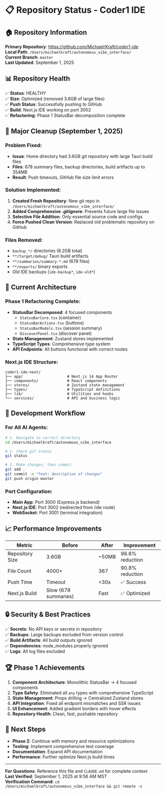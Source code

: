 # 📋 Repository Status - Coder1 IDE

## 🏠 Repository Information

**Primary Repository**: https://github.com/MichaelrKraft/coder1-ide  
**Local Path**: `/Users/michaelkraft/autonomous_vibe_interface/`  
**Current Branch**: `master`  
**Last Updated**: September 1, 2025  

## 📊 Repository Health

✅ **Status**: HEALTHY  
✅ **Size**: Optimized (removed 3.6GB of large files)  
✅ **Push Status**: Successfully pushing to GitHub  
✅ **Build**: Next.js IDE working on port 3002  
✅ **Refactoring**: Phase 1 StatusBar decomposition complete  

## 🧹 Major Cleanup (September 1, 2025)

### Problem Fixed:
- **Issue**: Home directory had 3.6GB git repository with large Tauri build files
- **Files**: 678 summary files, backup directories, build artifacts up to 354MB
- **Result**: Push timeouts, GitHub file size limit errors

### Solution Implemented:
1. **Created Fresh Repository**: New git repo in `/Users/michaelkraft/autonomous_vibe_interface/`
2. **Added Comprehensive .gitignore**: Prevents future large file issues
3. **Selective File Addition**: Only essential source code and configs
4. **Force Pushed Clean Version**: Replaced old problematic repository on GitHub

### Files Removed:
- `backup_*/` directories (8.2GB total)
- `**/target/debug/` Tauri build artifacts
- `**/summaries/summary-*.md` (678 files)
- `**/exports/` binary exports
- Old IDE backups (`ide-backup*`, `ide-old*`)

## 🔧 Current Architecture

### Phase 1 Refactoring Complete:
- **StatusBar Decomposed**: 4 focused components
  - `StatusBarCore.tsx` (container)
  - `StatusBarActions.tsx` (buttons)  
  - `StatusBarModals.tsx` (session summary)
  - `DiscoverPanel.tsx` (discover panel)
- **State Management**: Zustand stores implemented
- **TypeScript Types**: Comprehensive type system
- **API Endpoints**: All buttons functional with correct routes

### Next.js IDE Structure:
```
coder1-ide-next/
├── app/                    # Next.js 14 App Router
├── components/             # React components
├── stores/                 # Zustand state management  
├── types/                  # TypeScript definitions
├── lib/                    # Utilities and hooks
└── services/               # API and business logic
```

## 🚀 Development Workflow

### For All AI Agents:
```bash
# 1. Navigate to correct directory
cd /Users/michaelkraft/autonomous_vibe_interface

# 2. Check git status
git status

# 3. Make changes, then commit
git add .
git commit -m "feat: description of changes"
git push origin master
```

### Port Configuration:
- **Main App**: Port 3000 (Express.js backend)
- **Next.js IDE**: Port 3002 (redirected from /ide route)
- **WebSocket**: Port 3001 (terminal integration)

## 📈 Performance Improvements

| Metric | Before | After | Improvement |
|--------|--------|-------|-------------|
| Repository Size | 3.6GB | ~50MB | 98.6% reduction |
| File Count | 4000+ | 367 | 90.8% reduction |
| Push Time | Timeout | <30s | ✅ Success |
| Next.js Build | Slow (678 summaries) | Fast | ✅ Optimized |

## 🔒 Security & Best Practices

✅ **Secrets**: No API keys or secrets in repository  
✅ **Backups**: Large backups excluded from version control  
✅ **Build Artifacts**: All build outputs ignored  
✅ **Dependencies**: node_modules properly ignored  
✅ **Logs**: All log files excluded  

## 🏆 Phase 1 Achievements

1. **Component Architecture**: Monolithic StatusBar → 4 focused components
2. **Type Safety**: Eliminated all `any` types with comprehensive TypeScript
3. **State Management**: Props drilling → Centralized Zustand stores
4. **API Integration**: Fixed all endpoint mismatches and SSR issues
5. **UI Enhancement**: Added gradient borders with hover effects
6. **Repository Health**: Clean, fast, pushable repository

## 🎯 Next Steps

- **Phase 2**: Continue with memory and resource optimizations
- **Testing**: Implement comprehensive test coverage
- **Documentation**: Expand API documentation
- **Performance**: Further optimize Next.js build times

---

**For Questions**: Reference this file and `CLAUDE.md` for complete context  
**Last Verified**: September 1, 2025 at 9:56 AM MST  
**Verification Command**: `cd /Users/michaelkraft/autonomous_vibe_interface && git remote -v`